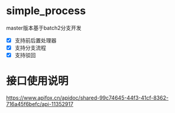 # simple_process
master版本基于batch2分支开发
- [X] 支持前后置处理器
- [X] 支持分支流程
- [X] 支持驳回

# 接口使用说明 
https://www.apifox.cn/apidoc/shared-99c74645-44f3-41cf-8362-716a45f6befc/api-11352917